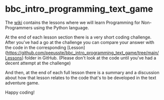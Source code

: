# bbc_intro_programming_text_game

The [wiki](https://github.com/peeusste/bbc_intro_programming_text_game/wiki) contains the lessons where we will learn Programming for Non-Programmers using the Python language.

At the end of each lesson section there is a very short coding challenge. After you've had a go at the challenge you can compare your answer with the code in the corresponding [Lesson] (https://github.com/peeusste/bbc_intro_programming_text_game/tree/main/Lessons) folder in GitHub. (Please don't look at the code until you've had a decent attempt at the challenge)

And then, at the end of each full lesson there is a summary and a discussion about how that lesson relates to the code that's to be developed in the text adventure game.

Happy coding!


